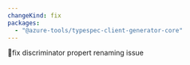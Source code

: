 ```yaml
---
changeKind: fix
packages:
  - "@azure-tools/typespec-client-generator-core"
---
```


fix discriminator propert renaming issue